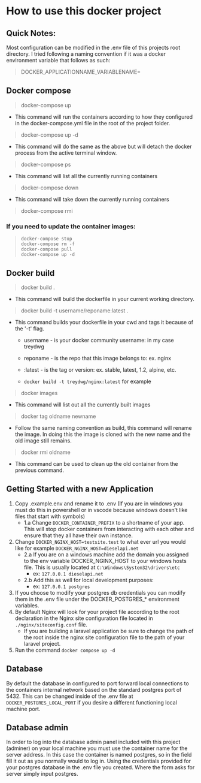 # How to use this docker project

## Quick Notes:

Most configuration can be modified in the .env file of this projects root directory. I tried following a naming convention if it was a docker environment variable that follows as such:

> DOCKER_APPLICATIONNAME_VARIABLENAME=

## Docker compose

> docker-compose up

- This command will run the containers according to how they configured in the docker-compose.yml file in the root of the project folder.

> docker-compose up -d

- This command will do the same as the above but will detach the docker process from the active terminal window.

> docker-compose ps

- This command will list all the currently running containers

> docker-compose down

- This command will take down the currently running containers

> docker-compose rmi

### If you need to update the container images:

> ```
> docker-compose stop
> docker-compose rm -f
> docker-compose pull   
> docker-compose up -d
> ```

## Docker build

> docker build .

- This command will build the dockerfile in your current working directory.

> docker build -t username/reponame:latest .

- This command builds your dockerfile in your cwd and tags it because of the '-t' flag.

  - username - is your docker community username: in my case treydwg
  - reponame - is the repo that this image belongs to: ex. nginx
  - :latest - is the tag or version: ex. stable, latest, 1.2, alpine, etc.

  - ```docker build -t treydwg/nginx:latest``` for example

>  docker images

- This command will list out all the currently built images

> docker tag oldname newname

- Follow the same naming convention as build, this command will rename the image.  In doing this the image is cloned with the new name and the old image still remains.

> docker rmi oldname

- This command can be used to clean up the old container from the previous command.

## Getting Started with a new Application

1. Copy .example.env and rename it to .env (If you are in windows you must do this in powershell or in vscode because windows doesn't like files that start with symbols)
    - 1.a Change ```DOCKER_CONTAINER_PREFIX``` to a shortname of your app. This will stop docker containers from interacting with each other and ensure that they all have their own instance.
2. Change ```DOCKER_NGINX_HOST=testsite.test``` to what ever url you would like for example ```DOCKER_NGINX_HOST=dieselapi.net```
    - 2.a If you are on a windows machine add the domain you assigned to the env variable DOCKER_NGINX_HOST to your windows hosts file. This is usually located at ```C:\Windows\System32\drivers\etc```
        - ex: ```127.0.0.1 dieselapi.net```
    - 2.b Add this as well for local development purposes:
      - ex: ```127.0.0.1 postgres```
3. If you choose to modify your postgres db credentials you can modify them in the .env file under the DOCKER_POSTGRES_* environment variables.
4. By default Nginx will look for your project file according to the root declaration in the Nginx site configuration file located in ```./nginx/siteconfig.conf``` file. 
    - If you are building a laravel application be sure to change the path of the root inside the nginx site configuration file to the path of your laravel project. 
5. Run the command ```docker compose up -d```

## Database

By default the database in configured to port forward local connections to the containers internal network based on the standard postgres port of 5432. This can be changed inside of the .env file at ```DOCKER_POSTGRES_LOCAL_PORT``` if you desire a different functioning local machine port.

## Database admin

In order to log into the database admin panel included with this project (adminer) on your local machine you must use the container name for the server address. In this case the container is named postgres, so in the field fill it out as you normally would to log in. Using the credentials provided for your postgres database in the .env file you created. Where the form asks for server simply input postgres.
